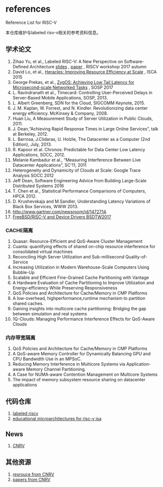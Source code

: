 # references
Reference List for RISC-V

本仓库维护与labeled risv-v相关的参考资料信息。

## 学术论文
 1. Zihao Yu, et al., Labeled RISC-V: A New Perspective on Software-Defined Architecture [slides](https://riscv.org/wp-content/uploads/2017/05/Tue0930am-Labeled-RISC-V-Yu.pdf) , [paper](https://carrv.github.io/papers/yu-labeled_riscv-carrv2017.pdf) , RISCV workshop 2017 autumn
 1. David Lo, et al., [Heracles: Improving Resource Efficiency at Scale](csl.stanford.edu/~christos/publications/2015.heracles.isca.pdf) , ISCA 2015
 1. George Prekas, et al., [ZygOS: Achieving Low Tail Latency for Microsecond-scale Networked Tasks](https://infoscience.epfl.ch/record/231395/files/sosp17-final278.pdf) , SOSP 2017
 1. L. Ravindranath et al., Timecard: Controlling User-Perceived Delays in Server-Based Mobile Applications, SOSP, 2013.
 1. L. Albert Greenberg, SDN for the Cloud, SIGCOMM Keynote, 2015.
 1. J. M. Kaplan, W. Forrest, and N. Kindler. Revolutionizing data center energy efficiency. McKinsey & Company, 2008.
 1. Huan Liu, A Measurement Study of Server Utilization in Public Clouds, 2011.
 1. J. Dean,“Achieving Rapid Response Times in Large Online Services”, talk at Berkeley, 2012.
 1. L. Barrosa, J.Clidaras, U. Holzle, The Datacenter as a Computer (2nd Edition), July, 2013.
 1. R. Kapoor et al. Chronos: Predictable for Data Center Low Latency Applications, SOCC, 2012.
 1. Melanie Kambadur et al., “Measuring Interference Between Live Datacenter Applications”, SC'11, 2011
 1. Heterogeneity and Dynamicity of Clouds at Scale: Google Trace Analysis SOCC 2012
 1. Jeff Dean, Software Engineering Advice from Building Large-Scale Distributed Systems 2016
 1. T. Chen et al., Statistical Performance Comparisons of Computers, HPCA 2012.
 1. D. Krushevskaja and M.Sandler, Understanding Latency Variations of Black Box Services, WWW 2013.
 1. http://www.gartner.com/newsroom/id/1472714.
 1. [FreeBSD/RISC-V and Device Drivers BSDTW2017](https://bsdtw.org/slides/BSDTW2017-D2-3-Ruslan.pdf)
 
 ### CACHE隔离
 1. Quasar: Resource-Efficient and QoS-Aware Cluster Management
 1. Cuanta: quantifying effects of shared on-chip resource interference for consolidated virtual machines
 1. Reconciling High Server Utilization and Sub-millisecond Quality-of-Service
 1. Increasing Utilization in Modern Warehouse-Scale Computers Using Bubble-Up
 1. Scalable and Efficient Fine-Grained Cache Partitioning with Vantage
 1. A Hardware Evaluation of Cache Partitioning to Improve Utilization and Energy-efficiency While Preserving Responsiveness
 1. QoS Policies and Architecture for Cache/Memory in CMP Platforms
 1. A low-overhead, highperformance,runtime mechanism to partition shared caches.
 1. Gaining insights into multicore cache partitioning: Bridging the gap between simulation and real systems
 1. 1Q-Clouds: Managing Performance Interference Effects for QoS-Aware Clouds
 
 ### 内存带宽隔离
 1. QoS Policies and Architecture for Cache/Memory in CMP Platforms
 1. A QoS-aware Memory Controller for Dynamically Balancing GPU and CPU Bandwidth Use in an MPSoC.
 1. Reducing Memory Interference in Multicore Systems via Application-aware Memory Channel Partitioning.
 1. A Case for NUMA-aware Contention Management on Multicore Systems
 1. The impact of memory subsystem resource sharing on datacenter applications

## 代码仓库
 1. [labeled riscv](http://github.com/fsg-ict/labeled-RISC-V)
 1. [educational microarchitectures for risc-v isa](https://github.com/ucb-bar/riscv-sodor)

## News
 1. [CNRV](https://cnrv.io/)
 
## 其他资源
 1. [resrouce from CNRV](https://github.com/cnrv/home/blob/master/resource.md)
 1. [papers from CNRV](https://github.com/cnrv/home/blob/master/papers.md)
